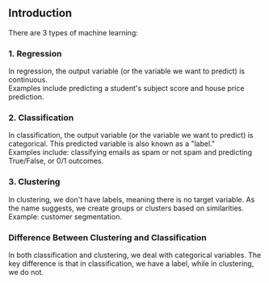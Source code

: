 ## Introduction

There are 3 types of machine learning:



### 1. Regression
In regression, the output variable (or the variable we want to predict) is continuous.  
Examples include predicting a student's subject score and house price prediction.

### 2. Classification
In classification, the output variable (or the variable we want to predict) is categorical. This predicted variable is also known as a "label."  
Examples include: classifying emails as spam or not spam and predicting True/False, or 0/1 outcomes.

### 3. Clustering
In clustering, we don't have labels, meaning there is no target variable. As the name suggests, we create groups or clusters based on similarities.  
Example: customer segmentation.

### Difference Between Clustering and Classification
In both classification and clustering, we deal with categorical variables. The key difference is that in classification, we have a label, while in clustering, we do not.
